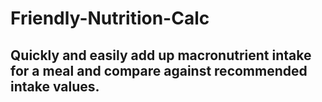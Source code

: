 # Friendly-Nutrition-Calc
## Quickly and easily add up macronutrient intake for a meal and compare against recommended intake values.